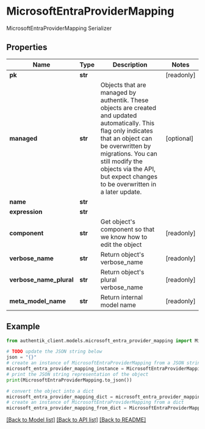# MicrosoftEntraProviderMapping

MicrosoftEntraProviderMapping Serializer

## Properties

Name | Type | Description | Notes
------------ | ------------- | ------------- | -------------
**pk** | **str** |  | [readonly] 
**managed** | **str** | Objects that are managed by authentik. These objects are created and updated automatically. This flag only indicates that an object can be overwritten by migrations. You can still modify the objects via the API, but expect changes to be overwritten in a later update. | [optional] 
**name** | **str** |  | 
**expression** | **str** |  | 
**component** | **str** | Get object&#39;s component so that we know how to edit the object | [readonly] 
**verbose_name** | **str** | Return object&#39;s verbose_name | [readonly] 
**verbose_name_plural** | **str** | Return object&#39;s plural verbose_name | [readonly] 
**meta_model_name** | **str** | Return internal model name | [readonly] 

## Example

```python
from authentik_client.models.microsoft_entra_provider_mapping import MicrosoftEntraProviderMapping

# TODO update the JSON string below
json = "{}"
# create an instance of MicrosoftEntraProviderMapping from a JSON string
microsoft_entra_provider_mapping_instance = MicrosoftEntraProviderMapping.from_json(json)
# print the JSON string representation of the object
print(MicrosoftEntraProviderMapping.to_json())

# convert the object into a dict
microsoft_entra_provider_mapping_dict = microsoft_entra_provider_mapping_instance.to_dict()
# create an instance of MicrosoftEntraProviderMapping from a dict
microsoft_entra_provider_mapping_from_dict = MicrosoftEntraProviderMapping.from_dict(microsoft_entra_provider_mapping_dict)
```
[[Back to Model list]](../README.md#documentation-for-models) [[Back to API list]](../README.md#documentation-for-api-endpoints) [[Back to README]](../README.md)


